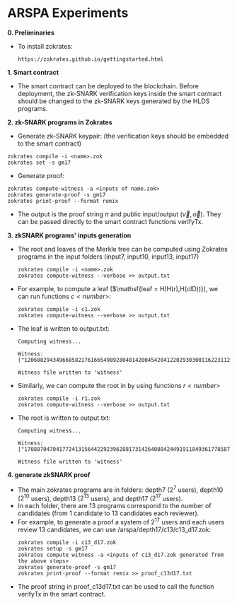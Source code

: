 # ARSPA Experiments
**0. Preliminaries**
- To install zokrates:
  ```
  https://zokrates.github.io/gettingstarted.html
  ```
**1. Smart contract**
- The smart contract can be deployed to the blockchain. Before deployment, the zk-SNARK verification keys inside the smart contract should be changed to the zk-SNARK keys generated by the HLDS programs.

**2. zk-SNARK programs in Zokrates**
- Generate zk-SNARK keypair: (the verification keys should be embedded to the smart contract)
```
zokrates compile -i <name>.zok
zokrates set -s gm17
```
- Generate proof:
```
zokrates compute-witness -a <inputs of name.zok>
zokrates generate-proof -s gm17
zokrates print-proof --format remix
```
- The output is the proof string $\pi$ and public input/output ($\vec{v},\vec{o}$). They can be passed directly to the smart contract functions $\mathsf{verifyTx}$.

**3. zkSNARK programs' inputs generation**
- The root and leaves of the Merkle tree can be computed using Zokrates programs in the input folders (input7, input10, input13, input17)
  ```
  zokrates compile -i <name>.zok
  zokrates compute-witness --verbose >> output.txt
  ```
- For example, to compute a leaf ($\mathsf{leaf = H(H(r),H(cID))}), we can run functions $c<number>$:
  ```
  zokrates compile -i c1.zok
  zokrates compute-witness --verbose >> output.txt
  ```
- The leaf is written to output.txt:
  ```
  Computing witness...

  Witness: 
  ["12068829434966858217616654989280481420045420412202930300116223112089659876982"]

  Witness file written to 'witness'
  ```
- Similarly, we can compute the root in by using functions $r<number>$
  ```
  zokrates compile -i r1.zok
  zokrates compute-witness --verbose >> output.txt
  ```
- The root is written to output.txt:
  ```
  Computing witness...

  Witness: 
  ["17088704704177241315644229239628817314264008424491911849361778587561865360994"]

  Witness file written to 'witness'
  ```
**4. generate zkSNARK proof**
- The main zokrates programs are in folders: depth7 ($2^7$ users), depth10 ($2^{10}$ users), depth13 ($2^{13}$ users), and depth17 ($2^{17}$ users).
- In each folder, there are 13 programs correspond to the number of candidates (from 1 candidate to 13 candidates each reviewer).
- For example, to generate a proof a system of $2^{17}$ users and each users review 13 candidates, we can use /arspa/depth17/c13/c13_d17.zok:
  ```
  zokrates compile -i c13_d17.zok
  zokrates setup -s gm17
  zokrates compute witness -a <inputs of c13_d17.zok generated from the above steps>
  zokrates generate-proof -s gm17
  zokrates print-proof --format remix >> proof_c13d17.txt
  ```
- The proof string in proof_c13d17.txt can be used to call the function verifyTx in the smart contract.

